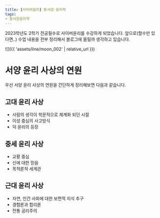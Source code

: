 ```yaml
---
title: [사이버윤리] 동서양 윤리학
tags:
- 동서양윤리학
---
```

2023학년도 2학기 전공필수로 사이버윤리를 수강하게 되었습니다. 앞으로(할수만 있다면..) 수업 내용을 전부 정리해서 블로그에 올릴까 생각하고 있습니다.

![]({{ 'assets/line/moon_002' | relative_url }})


# 서양 윤리 사상의 연원
우선 서양 윤리 사상의 연원을 간단하게 정리해보면 다음과 같습니다.
## 고대 윤리 사상
- 사람의 생각이 학문적으로 체계화 되던 시절
- 이성 중심의 사고방식
- 덕 윤리의 등장
## 중세 윤리 사상
- 교황 중심
- 신에 대한 믿음
- 목적론적 세계관
## 근대 윤리 사상
- 자연, 인간 사회에 대한 보편적 지식 추구
- 경험론과 합리론
- 전통 공리주의

